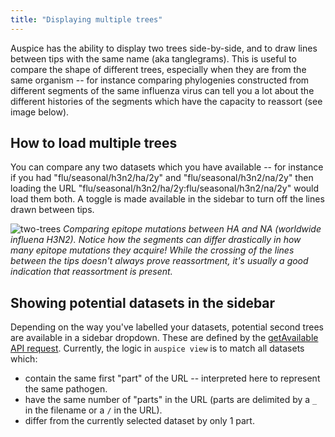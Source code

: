 ```yaml
---
title: "Displaying multiple trees"
---
```


Auspice has the ability to display two trees side-by-side, and to draw lines between tips with the same name (aka tanglegrams).
This is useful to compare the shape of different trees, especially when they are from the same organism -- for instance comparing phylogenies constructed from different
segments of the same influenza virus can tell you a lot about the different histories of the segments which have the capacity to reassort (see image below).

## How to load multiple trees

You can compare any two datasets which you have available -- for instance if you had "flu/seasonal/h3n2/ha/2y" and "flu/seasonal/h3n2/na/2y" then loading the URL "flu/seasonal/h3n2/ha/2y:flu/seasonal/h3n2/na/2y" would load them both.
A toggle is made available in the sidebar to turn off the lines drawn between tips.


![two-trees](assets/tangle.png)
*Comparing epitope mutations between HA and NA (worldwide influena H3N2).*
*Notice how the segments can differ drastically in how many epitope mutations they acquire!*
*While the crossing of the lines between the tips doesn't always prove reassortment, it's usually a good indication that reassortment is present.*


## Showing potential datasets in the sidebar
Depending on the way you've labelled your datasets, potential second trees are available in a sidebar dropdown.
These are defined by the [getAvailable API request](server/api.md#charon-getavailable).
Currently, the logic in `auspice view` is to match all datasets which:
- contain the same first "part" of the URL -- interpreted here to represent the same pathogen.
- have the same number of "parts" in the URL (parts are delimited by a `_` in the filename or a `/` in the URL).
- differ from the currently selected dataset by only 1 part.

